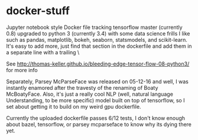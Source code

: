 # docker-stuff

Jupyter notebook style Docker file tracking tensorflow master (currently 0.8) upgraded to python 3 (currently 3.4) with some data science frills I like such as pandas, matplotlib, bokeh, seaborn, statsmodels, and scikit-learn. It's easy to add more, just find that section in the dockerfile and add them in a separate line with a trailing \

See http://thomas-keller.github.io/bleeding-edge-tensor-flow-08-python3/ for more info

Separately, Parsey McParseFace was released on 05-12-16 and well, I was instantly enamored after the travesty of the renaming of Boaty McBoatyFace. Also, it's just a really cool NLP (well, natural language Understanding, to be more specific) model built on top of tensorflow, so I set about getting it to build on my weird gpu dockerfile.

Currently the uploaded dockerfile passes 6/12 tests, I don't know enough about bazel, tensorflow, or parsey mcparseface to know why its dying there yet.
